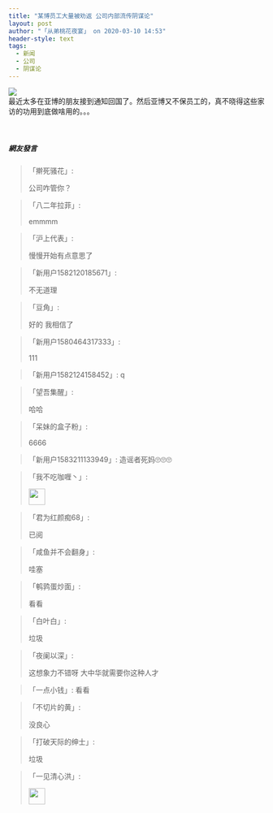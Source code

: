 ```yaml
---
title: "某博员工大量被劝返 公司内部流传阴谋论"
layout: post
author: "「从弟桃花夜宴」 on 2020-03-10 14:53"
header-style: text
tags:
  - 新闻
  - 公司
  - 阴谋论
---
```


<img src="http://images.feileyuan.com/images/ueditor/2020031014450000522526.jpg"><br>最近太多在亚博的朋友接到通知回国了。然后亚博又不保员工的，真不晓得这些家访的功用到底做啥用的。。。<br><br><br><input type="hidden" value="菲乐园提供">

##### 網友發言 
> 「擀死骚花」:
> <p>公司咋管你？</p>

> 「八二年拉菲」:
> <p>emmmm</p>

> 「沪上代表」:
> <p>慢慢开始有点意思了&nbsp;</p>

> 「新用户1582120185671」:
> <p>不无道理</p>

> 「豆角」:
> <p>好的 我相信了</p>

> 「新用户1580464317333」:
> <p>111</p>

> 「新用户1582124158452」:
> q

> 「望吾集醒」:
> <p>哈哈</p>

> 「呆妹的盒子粉」:
> <p>6666</p>

> 「新用户1583211133949」:
> 造谣者死妈🙄🙄🙄

> 「我不吃咖喱丶」:
> <p><img src="http://images.feileyuan.com/images/ueditor/dialogs/emotion/images/default/df_006.gif" width="32" height="32"></p>

> 「君为红颜痴68」:
> <p>已阅</p>

> 「咸鱼并不会翻身」:
> <p>哇塞</p>

> 「鹌鹑蛋炒面」:
> <p>看看</p>

> 「白叶白」:
> <p>垃圾</p>

> 「夜阑以深」:
> <p>这想象力不错呀 大中华就需要你这种人才</p>

> 「一点小钱」:
> 看看

> 「不切片的黄」:
> <p>没良心</p>

> 「打破天际的绅士」:
> <p>垃圾</p>

> 「一见清心洪」:
> <p><img src="http://images.feileyuan.com/images/ueditor/dialogs/emotion/images/default/df_016.gif" width="32" height="32"></p>


